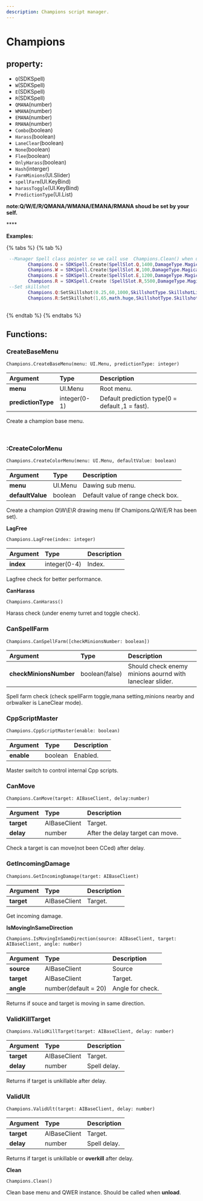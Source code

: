 ```yaml
---
description: Champions script manager.
---
```


# Champions



## property: <a id="property"></a>

* `Q`\(SDKSpell\)
* `W`\(SDKSpell\)
* `E`\(SDKSpell\)
* `R`\(SDKSpell\)
* `QMANA`\(number\)
* `WMANA`\(number\)
* `EMANA`\(number\)
* `RMANA`\(number\)
* `Combo`\(boolean\)
* `Harass`\(boolean\)
* `LaneClear`\(boolean\)
* `None`\(boolean\)
* `Flee`\(boolean\)
* `OnlyHarass`\(boolean\)
* `Hash`\(interger\)
* `FarmMinions`\(UI.Slider\)
* `spellFarm`\(UI.KeyBind\)
* `harassToggle`\(UI.KeyBind\)
* `PredictionType`\(UI.List\)

**note:Q/W/E/R/QMANA/WMANA/EMANA/RMANA shoud be set by your self.** 

\*\*\*\*

**Examples:**

{% tabs %}
{% tab %}
```lua
 --Manager Spell class pointer so we call use  Champions.Clean() when unload
        Champions.Q = SDKSpell.Create(SpellSlot.Q,1400,DamageType.Magical)
        Champions.W = SDKSpell.Create(SpellSlot.W,100,DamageType.Magical)
        Champions.E = SDKSpell.Create(SpellSlot.E,1200,DamageType.Magical)
        Champions.R = SDKSpell.Create (SpellSlot.R,5500,DamageType.Magical)
 --Set skillshot        
        Champions.Q:SetSkillshot(0.25,60,1000,SkillshotType.SkillshotLine,true,CollisionFlag.CollidesWithYasuoWall,HitChance.High,true)
        Champions.R:SetSkillshot(1,65,math.huge,SkillshotType.SkillshotCircle,false,CollisionFlag.CollidesWithNothing,HitChance.High,true)
       
```
{% endtab %}
{% endtabs %}

## Functions: <a id="functions"></a>

### CreateBaseMenu

`Champions.CreateBaseMenu(menu: UI.Menu, predictionType: integer)`

| Argument | Type | Description |
| :--- | :--- | :--- |
| **menu** | UI.Menu | Root menu. |
| **predictionType** | integer\(0-1\) | Default prediction type\(0 = default ,1 = fast\). |

Create a champion base menu.

**​**‌

### :CreateColorMenu

`Champions.CreateColorMenu(menu: UI.Menu, defaultValue: boolean)`

| Argument | Type | Description |
| :--- | :--- | :--- |
| **menu** | UI.Menu | Dawing sub menu. |
| **defaultValue** | boolean | Default value of range check box. |

Create a champion Q\W\E\R drawing menu \(If Chamipons.Q/W/E/R has been set\).



**LagFree**

`Champions.LagFree(index: integer)`

| Argument | Type | Description |
| :--- | :--- | :--- |
| **index** | integer\(0-4\) | Index. |

Lagfree check for better performance.



**CanHarass**

`Champions.CanHarass()`

Harass check  \(under enemy turret and toggle check\).



### CanSpellFarm

`Champions.CanSpellFarm([checkMinionsNumber: boolean])`

| Argument | Type | Description |
| :--- | :--- | :--- |
| **checkMinionsNumber** | boolean\(false\) | Should check enemy minions aournd with laneclear slider. |

Spell farm check  \(check spellFarm toggle,mana setting,minions nearby and orbwalker is LaneClear mode\).



### CppScriptMaster

`Champions.CppScriptMaster(enable: boolean)`

| Argument | Type | Description |
| :--- | :--- | :--- |
| **enable** | boolean | Enabled. |

Master switch to control internal Cpp scripts.



### CanMove

`Champions.CanMove(target: AIBaseClient, delay:number)`

| Argument | Type | Description |
| :--- | :--- | :--- |
| **target** | AIBaseClient | Target. |
| **delay** | number | After the delay target can move. |

Check a target is can move\(not been CCed\) after delay.



### GetIncomingDamage

`Champions.GetIncomingDamage(target: AIBaseClient)`

| Argument | Type | Description |
| :--- | :--- | :--- |
| **target** | AIBaseClient | Target. |

Get incoming damage.



**IsMovingInSameDirection**

`Champions.IsMovingInSameDirection(source: AIBaseClient, target: AIBaseClient, angle: number)`

| Argument | Type | Description |
| :--- | :--- | :--- |
| **source** | AIBaseClient | Source |
| **target** | AIBaseClient | Target. |
| **angle** | number\(default = 20\) | Angle for check. |

Returns if souce and target is moving in same direction.



### ValidKillTarget

`Champions.ValidKillTarget(target: AIBaseClient, delay: number)`

| Argument | Type | Description |
| :--- | :--- | :--- |
| **target** | AIBaseClient | Target. |
| **delay** | number | Spell delay. |

Returns if target is unkillable after delay.



### ValidUlt

`Champions.ValidUlt(target: AIBaseClient, delay: number)`

| Argument | Type | Description |
| :--- | :--- | :--- |
| **target** | AIBaseClient | Target. |
| **delay** | number | Spell delay. |

Returns if target is unkillable or **overkill** after delay.



**Clean**

`Champions.Clean()`

Clean base menu  and QWER instance. Should be called when **unload**.
















